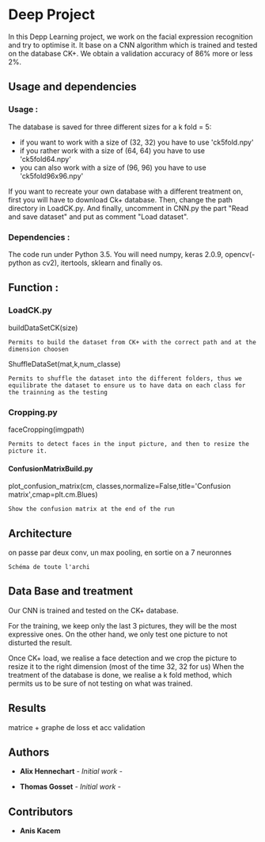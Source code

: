 # Deep Project

In this Depp Learning project, we work on the facial expression recognition and try to optimise it. 
It base on a CNN algorithm which is trained and tested on the database CK+. We obtain a validation accuracy of 86% more or less 2%.


## Usage and dependencies 

### Usage : 

The database is saved for three different sizes for a k fold = 5:

- if you want to work with a size of (32, 32) you have to use 'ck5fold.npy'
- if you rather work with a size of (64, 64) you have to use 'ck5fold64.npy'
- you can also work with a size of (96, 96) you have to use 'ck5fold96x96.npy'

If you want to recreate your own database with a different treatment on, first you will have to download Ck+ database.
Then, change the path directory in LoadCK.py. 
And finally, uncomment in CNN.py the part "Read and save dataset" and put as comment "Load dataset".

### Dependencies :

The code run under Python 3.5. You will need numpy, keras 2.0.9, opencv(-python as cv2), itertools, sklearn and finally os. 


## Function : 

### LoadCK.py

buildDataSetCK(size)

```
Permits to build the dataset from CK+ with the correct path and at the dimension choosen 
```

ShuffleDataSet(mat,k,num_classe)

```
Permits to shuffle the dataset into the different folders, thus we equilibrate the dataset to ensure us to have data on each class for the trainning as the testing
```

### Cropping.py

faceCropping(imgpath)

```
Permits to detect faces in the input picture, and then to resize the picture it. 
```

#### ConfusionMatrixBuild.py

plot_confusion_matrix(cm, classes,normalize=False,title='Confusion matrix',cmap=plt.cm.Blues) 

```
Show the confusion matrix at the end of the run
```


## Architecture 

on passe par deux conv, un max pooling, en sortie on a 7 neuronnes

```
Schéma de toute l'archi
```


## Data Base and treatment

Our CNN is trained and tested on the CK+ database. 

For the training, we keep only the last 3 pictures,  they will be the most expressive ones. 
On the other hand, we only test one picture to not disturted the result.

Once CK+ load, we realise a face detection and we crop the picture to resize it to the right dimension (most of the time 32, 32 for us)
When the treatment of the database is done, we realise a k fold method, which permits us to be sure of not testing on what was trained.


## Results

matrice + graphe de  loss et acc validation


## Authors

* **Alix Hennechart** - *Initial work* -

* **Thomas Gosset** - *Initial work* -


## Contributors

* **Anis Kacem**


